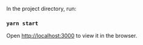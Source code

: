 In the project directory, run:

### `yarn start`

Open [http://localhost:3000](http://localhost:3000) to view it in the browser.




